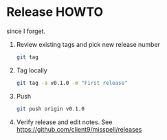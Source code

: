 # Release HOWTO

since I forget.


1. Review existing tags and pick new release number

    ```bash
    git tag
    ```

2. Tag locally

    ```bash
    git tag -a v0.1.0 -m "First release"
    ```

3. Push

    ```bash
    git push origin v0.1.0
    ```

4. Verify release and edit notes.   See https://github.com/client9/misspell/releases
